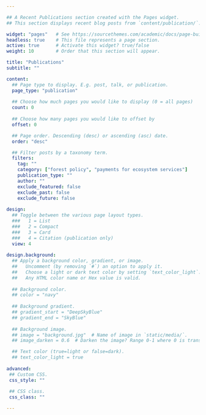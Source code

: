 ```yaml
---

## A Recent Publications section created with the Pages widget.
## This section displays recent blog posts from `content/publication/`.

widget: "pages"   # See https://sourcethemes.com/academic/docs/page-builder/
headless: true    # This file represents a page section.
active: true      # Activate this widget? true/false
weight: 10        # Order that this section will appear.

title: "Publications"
subtitle: ""

content:
  ## Page type to display. E.g. post, talk, or publication.
  page_type: "publication"
  
  ## Choose how much pages you would like to display (0 = all pages)
  count: 0
  
  ## Choose how many pages you would like to offset by
  offset: 0

  ## Page order. Descending (desc) or ascending (asc) date.
  order: "desc"

  ## Filter posts by a taxonomy term.
  filters:
    tag: ""
    category: ["forest policy", "payments for ecosystem services"]
    publication_type: ""
    author: ""
    exclude_featured: false
    exclude_past: false
    exclude_future: false
  
design:
  ## Toggle between the various page layout types.
  ###   1 = List
  ###   2 = Compact
  ###   3 = Card
  ###   4 = Citation (publication only)
  view: 4
  
design.background:
  ## Apply a background color, gradient, or image.
  ##   Uncomment (by removing `#`) an option to apply it.
  ##   Choose a light or dark text color by setting `text_color_light`.
  ##   Any HTML color name or Hex value is valid.
    
  ## Background color.
  ## color = "navy"
  
  ## Background gradient.
  ## gradient_start = "DeepSkyBlue"
  ## gradient_end = "SkyBlue"
  
  ## Background image.
  ## image = "background.jpg"  # Name of image in `static/media/`.
  ## image_darken = 0.6  # Darken the image? Range 0-1 where 0 is transparent and 1 is opaque.

  ## Text color (true=light or false=dark).
  ## text_color_light = true  
  
advanced:
 ## Custom CSS. 
 css_style: ""
 
 ## CSS class.
 css_class: ""

---
```



